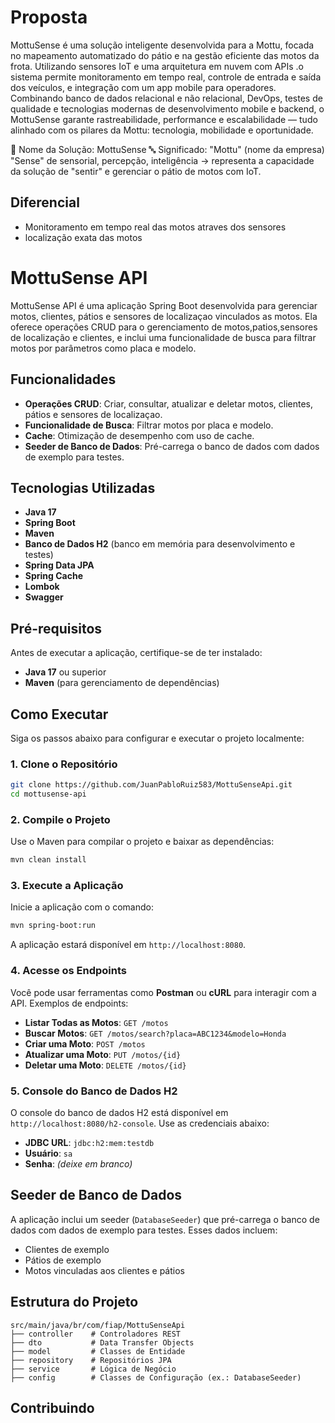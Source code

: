 # Proposta

MottuSense é uma solução inteligente desenvolvida para a Mottu, focada no mapeamento automatizado do pátio e na gestão eficiente das motos da frota.
Utilizando sensores IoT e uma arquitetura em nuvem com APIs .o sistema permite monitoramento em tempo real, controle de entrada e saída dos veículos, e integração com um app mobile para operadores.
Combinando banco de dados relacional e não relacional, DevOps, testes de qualidade e tecnologias modernas de desenvolvimento mobile e backend, o MottuSense garante rastreabilidade, performance e escalabilidade — tudo alinhado com os pilares da Mottu: tecnologia, mobilidade e oportunidade.

🛵 Nome da Solução: MottuSense
🔤 Significado:
"Mottu" (nome da empresa)
"Sense" de sensorial, percepção, inteligência → representa a capacidade da solução de "sentir" e gerenciar o pátio de motos com IoT.

## Diferencial

- Monitoramento em tempo real das motos atraves dos sensores
- localização exata das motos


# MottuSense API

MottuSense API é uma aplicação Spring Boot desenvolvida para gerenciar motos, clientes, pátios e sensores de localizaçao vinculados as motos. Ela oferece operações CRUD para o gerenciamento de motos,patios,sensores de localização e clientes, e inclui uma funcionalidade de busca para filtrar motos por parâmetros como placa e modelo.

## Funcionalidades

- **Operações CRUD**: Criar, consultar, atualizar e deletar motos, clientes, pátios e sensores de localizaçao.
- **Funcionalidade de Busca**: Filtrar motos por placa e modelo.
- **Cache**: Otimização de desempenho com uso de cache.
- **Seeder de Banco de Dados**: Pré-carrega o banco de dados com dados de exemplo para testes.

## Tecnologias Utilizadas

- **Java 17**
- **Spring Boot**
- **Maven**
- **Banco de Dados H2** (banco em memória para desenvolvimento e testes)
- **Spring Data JPA**
- **Spring Cache**
- **Lombok**
- **Swagger**

## Pré-requisitos

Antes de executar a aplicação, certifique-se de ter instalado:

- **Java 17** ou superior
- **Maven** (para gerenciamento de dependências)

## Como Executar

Siga os passos abaixo para configurar e executar o projeto localmente:

### 1. Clone o Repositório

```bash
git clone https://github.com/JuanPabloRuiz583/MottuSenseApi.git
cd mottusense-api
```

### 2. Compile o Projeto

Use o Maven para compilar o projeto e baixar as dependências:

```bash
mvn clean install
```

### 3. Execute a Aplicação

Inicie a aplicação com o comando:

```bash
mvn spring-boot:run
```

A aplicação estará disponível em `http://localhost:8080`.

### 4. Acesse os Endpoints

Você pode usar ferramentas como **Postman** ou **cURL** para interagir com a API. Exemplos de endpoints:

- **Listar Todas as Motos**: `GET /motos`
- **Buscar Motos**: `GET /motos/search?placa=ABC1234&modelo=Honda`
- **Criar uma Moto**: `POST /motos`
- **Atualizar uma Moto**: `PUT /motos/{id}`
- **Deletar uma Moto**: `DELETE /motos/{id}`

### 5. Console do Banco de Dados H2

O console do banco de dados H2 está disponível em `http://localhost:8080/h2-console`. Use as credenciais abaixo:

- **JDBC URL**: `jdbc:h2:mem:testdb`
- **Usuário**: `sa`
- **Senha**: *(deixe em branco)*

## Seeder de Banco de Dados

A aplicação inclui um seeder (`DatabaseSeeder`) que pré-carrega o banco de dados com dados de exemplo para testes. Esses dados incluem:

- Clientes de exemplo
- Pátios de exemplo
- Motos vinculadas aos clientes e pátios

## Estrutura do Projeto

```
src/main/java/br/com/fiap/MottuSenseApi
├── controller    # Controladores REST
├── dto           # Data Transfer Objects
├── model         # Classes de Entidade
├── repository    # Repositórios JPA
├── service       # Lógica de Negócio
├── config        # Classes de Configuração (ex.: DatabaseSeeder)
```

## Contribuindo

